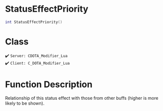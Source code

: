 # StatusEffectPriority
```lua
int StatusEffectPriority()
```
# Class
✔️ `Server: CDOTA_Modifier_Lua`  
✔️ `Client: C_DOTA_Modifier_Lua`  

# Function Description
Relationship of this status effect with those from other buffs (higher is more likely to be shown).
